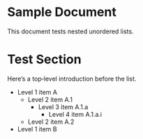 Sample Document
===============

This document tests nested unordered lists.

# Test Section

Here’s a top‐level introduction before the list.

- Level 1 item A
  - Level 2 item A.1
    - Level 3 item A.1.a
      - Level 4 item A.1.a.i
  - Level 2 item A.2
- Level 1 item B